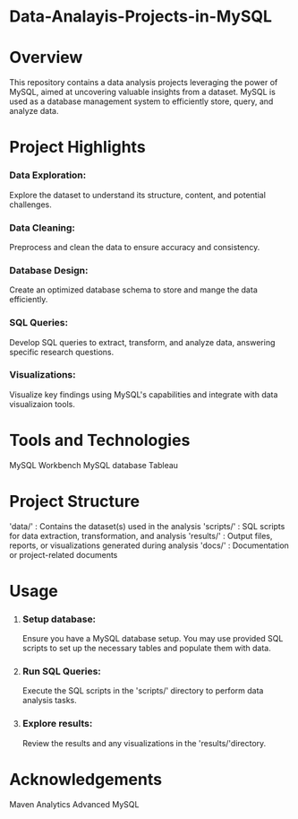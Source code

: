 # Data-Analayis-Projects-in-MySQL

# Overview

This repository contains a data analysis projects leveraging the power of MySQL, aimed at uncovering valuable insights from a dataset. MySQL is used as a database management system to efficiently store, query, and analyze data.

# Project Highlights

### Data Exploration: 
  Explore the dataset to understand its structure, content, and potential challenges.

### Data Cleaning:
  Preprocess and clean the data to ensure accuracy and consistency.

### Database Design:
  Create an optimized database schema to store and mange the data efficiently.

### SQL Queries:
  Develop SQL queries to extract, transform, and analyze data, answering specific research questions.

### Visualizations:
  Visualize key findings using MySQL's capabilities and integrate with data visualizaion tools.

# Tools and Technologies

 MySQL Workbench
 MySQL database
 Tableau

# Project Structure

'data/' : Contains the dataset(s) used in the analysis
'scripts/' : SQL scripts for data extraction, transformation, and analysis
'results/' : Output files, reports, or visualizations generated during analysis
'docs/' : Documentation or project-related documents

# Usage

1. ### Setup database:
     Ensure you have a MySQL database setup. You may use provided SQL scripts to set up the necessary tables and populate them with data.
2. ### Run SQL Queries:
     Execute the SQL scripts in the 'scripts/' directory to perform data analysis tasks.
3. ### Explore results:
     Review the results and any visualizations in the 'results/'directory.

# Acknowledgements
Maven Analytics Advanced MySQL 



